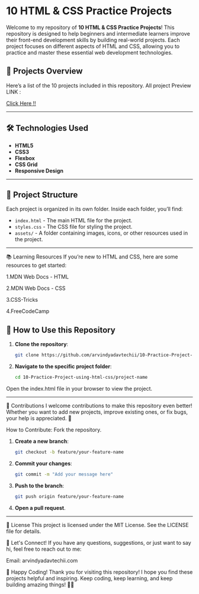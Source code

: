 # 10 HTML & CSS Practice Projects

Welcome to my repository of **10 HTML & CSS Practice Projects**! This repository is designed to help beginners and intermediate learners improve their front-end development skills by building real-world projects. Each project focuses on different aspects of HTML and CSS, allowing you to practice and master these essential web development technologies.

## 🚀 Projects Overview

Here’s a list of the 10 projects included in this repository. All project Preview LINK :


[Click Here !!](https://10-practice-project-on-html-css.vercel.app/)

---

## 🛠️ Technologies Used

- **HTML5**  
- **CSS3**  
- **Flexbox**  
- **CSS Grid**  
- **Responsive Design**  

---

## 📁 Project Structure

Each project is organized in its own folder. Inside each folder, you’ll find:

- `index.html` - The main HTML file for the project.
- `styles.css` - The CSS file for styling the project.
- `assets/` - A folder containing images, icons, or other resources used in the project.

---

📚 Learning Resources
If you’re new to HTML and CSS, here are some resources to get started:

1.MDN Web Docs - HTML

2.MDN Web Docs - CSS

3.CSS-Tricks

4.FreeCodeCamp


## 🚀 How to Use this Repository
1. **Clone the repository**:
   ```bash
   git clone https://github.com/arvindyadavtechii/10-Practice-Project-using-html-css.git

2. **Navigate to the specific project folder**:
   ```bash
   cd 10-Practice-Project-using-html-css/project-name
Open the index.html file in your browser to view the project.

---
🌟 Contributions
I welcome contributions to make this repository even better! Whether you want to add new projects, improve existing ones, or fix bugs, your help is appreciated. 🙌

How to Contribute:
Fork the repository.

1. **Create a new branch**:
   ```bash
   git checkout -b feature/your-feature-name
   
2. **Commit your changes**:
   ```bash
   git commit -m "Add your message here"

3. **Push to the branch**:
   ```bash
   git push origin feature/your-feature-name
4. **Open a pull request**.

---

📄 License
This project is licensed under the MIT License. See the LICENSE file for details.

📧 Let's Connect!
If you have any questions, suggestions, or just want to say hi, feel free to reach out to me:

Email: arvindyadavtechii.com


🎉 Happy Coding!
Thank you for visiting this repository! I hope you find these projects helpful and inspiring. Keep coding, keep learning, and keep building amazing things! 🚀✨
